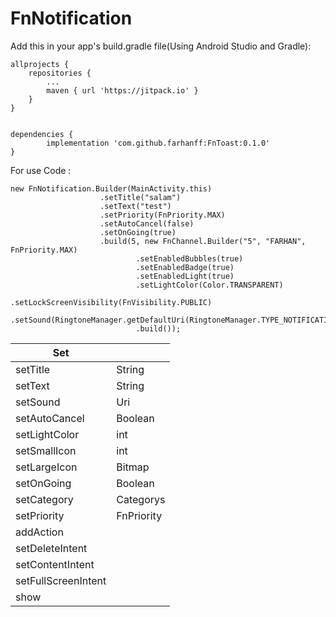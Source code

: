 <h1>FnNotification</h1>

Add this in your app's build.gradle file(Using Android Studio and Gradle):

    allprojects {
		repositories {
			...
			maven { url 'https://jitpack.io' }
		}
	}
  

    dependencies {
	        implementation 'com.github.farhanff:FnToast:0.1.0'
	}

For use Code :

```
new FnNotification.Builder(MainActivity.this)
                    .setTitle("salam")
                    .setText("test")
                    .setPriority(FnPriority.MAX)
                    .setAutoCancel(false)
                    .setOnGoing(true)
                    .build(5, new FnChannel.Builder("5", "FARHAN", FnPriority.MAX)
                            .setEnabledBubbles(true)
                            .setEnabledBadge(true)
                            .setEnabledLight(true)
                            .setLightColor(Color.TRANSPARENT)
                            .setLockScreenVisibility(FnVisibility.PUBLIC)
                            .setSound(RingtoneManager.getDefaultUri(RingtoneManager.TYPE_NOTIFICATION))
                            .build());

```



|  Set  | |
| ------------ | - |
| setTitle | String |
| setText | String |
| setSound | Uri |
| setAutoCancel | Boolean |
| setLightColor | int |
| setSmallIcon | int |
| setLargeIcon | Bitmap |
| setOnGoing | Boolean |
| setCategory | Categorys |
| setPriority | FnPriority |
| addAction |  |
| setDeleteIntent |  |
| setContentIntent |  |
| setFullScreenIntent |  |
| show |  |

 

